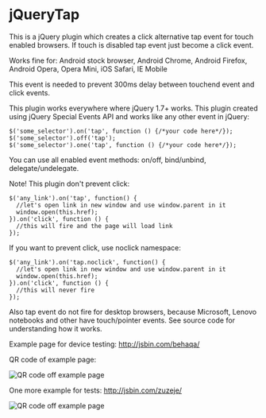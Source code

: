 jQueryTap
=========

This is a jQuery plugin which creates a click alternative tap event for touch enabled browsers.
If touch is disabled tap event just become a click event.

Works fine for: Android stock browser, Android Chrome, Android Firefox, Android Opera, Opera Mini, iOS Safari, IE Mobile

This event is needed to prevent 300ms delay between touchend event and click events.

This plugin works everywhere where jQuery 1.7+ works. This plugin created using jQuery Special Events API and works like any other event in jQuery:

```
$('some_selector').on('tap', function () {/*your code here*/});
$('some_selector').off('tap');
$('some_selector').one('tap', function () {/*your code here*/});
```
You can use all enabled event methods: on/off, bind/unbind, delegate/undelegate.

Note! This plugin don't prevent click:

```
$('any_link').on('tap', function() {
  //let's open link in new window and use window.parent in it
  window.open(this.href);
}).on('click', function () {
  //this will fire and the page will load link
});
```

If you want to prevent click, use noclick namespace:

```
$('any_link').on('tap.noclick', function() {
  //let's open link in new window and use window.parent in it
  window.open(this.href);
}).on('click', function () {
  //this will never fire
});
```

Also tap event do not fire for desktop browsers, because Microsoft, Lenovo notebooks and other have touch/pointer events. See source code for understanding how it works.

Example page for device testing: http://jsbin.com/behaqa/

QR code of example page:

![QR code off example page](http://api.qrserver.com/v1/create-qr-code/?color=000000&bgcolor=FFFFFF&data=http%3A%2F%2Fjsbin.com%2Fbehaqa%2F&qzone=1&margin=0&size=200x200&ecc=L)

One more example for tests: http://jsbin.com/zuzeje/

![QR code off example page](http://api.qrserver.com/v1/create-qr-code/?color=000000&bgcolor=FFFFFF&data=http%3A%2F%2Fjsbin.com%2Fzuzeje%2F&qzone=1&margin=0&size=200x200&ecc=L)
